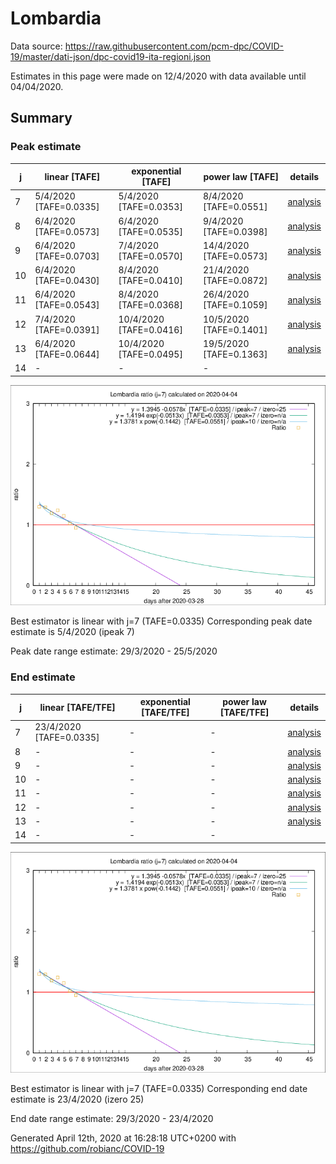 # Lombardia


Data source: https://raw.githubusercontent.com/pcm-dpc/COVID-19/master/dati-json/dpc-covid19-ita-regioni.json

Estimates in this page were made on 12/4/2020 with data available until 04/04/2020.


## Summary 

### Peak estimate 
|j|linear [TAFE]|exponential [TAFE]|power law [TAFE]|details|
|---|----|-----------|---------|-------|
|7|5/4/2020 [TAFE=0.0335]|5/4/2020 [TAFE=0.0353]|8/4/2020 [TAFE=0.0551]|[analysis](COVID-19_lombardia_j7_2020-04-04.md)|
|8|6/4/2020 [TAFE=0.0573]|6/4/2020 [TAFE=0.0535]|9/4/2020 [TAFE=0.0398]|[analysis](COVID-19_lombardia_j8_2020-04-04.md)|
|9|6/4/2020 [TAFE=0.0703]|7/4/2020 [TAFE=0.0570]|14/4/2020 [TAFE=0.0573]|[analysis](COVID-19_lombardia_j9_2020-04-04.md)|
|10|6/4/2020 [TAFE=0.0430]|8/4/2020 [TAFE=0.0410]|21/4/2020 [TAFE=0.0872]|[analysis](COVID-19_lombardia_j10_2020-04-04.md)|
|11|6/4/2020 [TAFE=0.0543]|8/4/2020 [TAFE=0.0368]|26/4/2020 [TAFE=0.1059]|[analysis](COVID-19_lombardia_j11_2020-04-04.md)|
|12|7/4/2020 [TAFE=0.0391]|10/4/2020 [TAFE=0.0416]|10/5/2020 [TAFE=0.1401]|[analysis](COVID-19_lombardia_j12_2020-04-04.md)|
|13|6/4/2020 [TAFE=0.0644]|10/4/2020 [TAFE=0.0495]|19/5/2020 [TAFE=0.1363]|[analysis](COVID-19_lombardia_j13_2020-04-04.md)|
|14|-|-|-||

![best peak estimate](COVID-19_lombardia_j7_2020-04-04.png)

Best estimator is linear with j=7 (TAFE=0.0335)
Corresponding peak date estimate is 5/4/2020 (ipeak 7)


Peak date range estimate: 29/3/2020 - 25/5/2020

### End estimate 
|j|linear [TAFE/TFE]|exponential [TAFE/TFE]|power law [TAFE/TFE]|details|
|---|----|-----------|---------|-------|
|7|23/4/2020 [TAFE=0.0335]|-|-|[analysis](COVID-19_lombardia_j7_2020-04-04.md)|
|8|-|-|-|[analysis](COVID-19_lombardia_j8_2020-04-04.md)|
|9|-|-|-|[analysis](COVID-19_lombardia_j9_2020-04-04.md)|
|10|-|-|-|[analysis](COVID-19_lombardia_j10_2020-04-04.md)|
|11|-|-|-|[analysis](COVID-19_lombardia_j11_2020-04-04.md)|
|12|-|-|-|[analysis](COVID-19_lombardia_j12_2020-04-04.md)|
|13|-|-|-|[analysis](COVID-19_lombardia_j13_2020-04-04.md)|
|14|-|-|-||

![best zero estimate](COVID-19_lombardia_j7_2020-04-04.png)

Best estimator is linear with j=7 (TAFE=0.0335)
Corresponding end date estimate is 23/4/2020 (izero 25)


End date range estimate: 29/3/2020 - 23/4/2020

Generated April 12th, 2020 at 16:28:18 UTC+0200 with https://github.com/robianc/COVID-19
